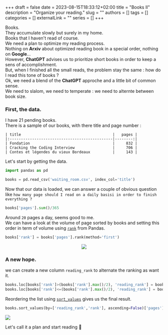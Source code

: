+++ 
draft = false
date = 2023-08-15T18:33:12+02:00
title = "Books II"
description = "Organize your reading."
slug = ""
authors = []
tags = []
categories = []
externalLink = ""
series = []
+++

Books.  
They accumulate slowly but surely in my home.  
Books that I haven't read of course.  
We need a plan to optimize my reading process.  
Nothing on **Arxiv** about optimized reading book in a special order, nothing on **Google**...  
However, **ChatGPT** advises us to prioritize short books in order to keep a sens of accomplishment.  
But, when I finished all the small reads, the problem stay the same : how do I read this tone of books ?  
Ok, we need a blend of the **ChatGPT** approche and a little bit of common sense.  
We need to slalom, we need to temperate : we need to alternte between book size.  

### First, the data.

I have 21 pending books.  
There is a sample of our books, with there title and page number :

```text
| title                                         |   pages |
|:----------------------------------------------|--------:|
| Fondation                                     |     832 |
| Cracking the Coding Interview                 |     706 |
| Contes et légendes du vieux Bordeaux          |     143 |
```

Let's start by getting the data.

```python
import pandas as pd

books = pd.read_csv('waiting_room.csv', index_col='title')
```

Now that our data is loaded, we can answer a couple of obvious question like `how many page should I read on a daily basisi in order to finish everything ?`

```python
books['pages'].sum()/365
```

Around `20` pages a day, seems good to me.  
We can have a look at the volume of page sorted by books and setting this order in term of volume using [`rank`](https://pandas.pydata.org/docs/reference/api/pandas.DataFrame.rank.html) from Pandas.

```python
books['rank'] = books['pages'].rank(method='first')
```

<div align="center" >
<figure>
    <img style="box-shadow: none;" src="/images/blog/books/books_rank.png">
</figure>
</div>

### A new hope.

we can create a new column `reading_rank` to alternate the ranking as want it.

```python
books.loc[books['rank']>(books['rank'].max()/2), 'reading_rank'] = books[books['rank']>(books['rank'].max()/2)]['pages'].rank(method='first')
books.loc[books['rank']<=(books['rank'].max()/2), 'reading_rank'] = books[books['rank']<=(books['rank'].max()/2)]['pages'].rank(method='first')
```

Reordering the list using [`sort_values`](https://pandas.pydata.org/docs/reference/api/pandas.DataFrame.sort_values.html) gives us the final result.

```python
books.sort_values(by=['reading_rank','rank'], ascending=False)['pages']
```

<img class="centered" src="/images/blog/books/books_reranked.png"/>


Let's call it a plan and start reading 📖
